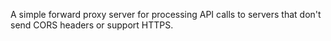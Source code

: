 

A simple forward proxy server for processing API calls to servers that don't send CORS headers or support HTTPS.


